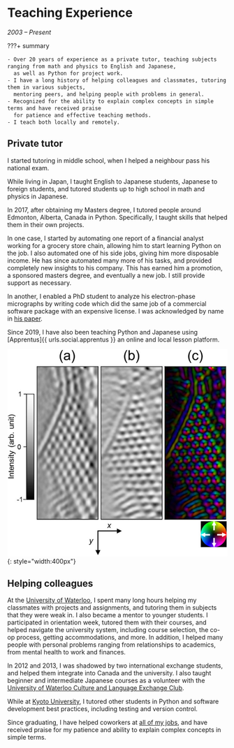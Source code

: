 # Teaching Experience
_2003 &ndash; Present_

???+ summary

    - Over 20 years of experience as a private tutor, teaching subjects ranging from math and physics to English and Japanese,
      as well as Python for project work.
    - I have a long history of helping colleagues and classmates, tutoring them in various subjects,
      mentoring peers, and helping people with problems in general.
    - Recognized for the ability to explain complex concepts in simple terms and have received praise
      for patience and effective teaching methods.
    - I teach both locally and remotely.

## Private tutor
I started tutoring in middle school, when I helped a neighbour pass his national exam.

While living in Japan, I taught English to Japanese students, Japanese to foreign students,
and tutored students up to high school in math and physics in Japanese.

In 2017, after obtaining my Masters degree, I tutored people around Edmonton, Alberta, Canada in Python.
Specifically, I taught skills that helped them in their own projects.

In one case, I started by automating one report of a financial analyst working for a grocery store chain, allowing him to start learning Python on the job.
I also automated one of his side jobs, giving him more disposable income.
He has since automated many more of his tasks, and provided completely new insights to his company.
This has earned him a promotion, a sponsored masters degree, and eventually a new job.
I still provide support as necessary.

In another, I enabled a PhD student to analyze his electron-phase micrographs by writing code which did the same job of a commercial software package with an expensive license.
I was acknowledged by name in [his paper](https://aip.scitation.org/doi/pdf/10.1063/1.5028398?class=pdf).

Since 2019, I have also been teaching Python and Japanese using [Apprentus]{{ urls.social.apprentus }}
an online and local lesson platform.

![Analyzed image](../assets/images/micrograph_analyzed.jpg){: style="width:400px"}

## Helping colleagues
At the [University of Waterloo](education/waterloo), I spent many long hours helping my classmates with projects and assignments,
and tutoring them in subjects that they were weak in.
I also became a mentor to younger students.
I participated in orientation week, tutored them with their courses,
and helped navigate the university system, including course selection, the co-op process, getting accommodations, and more.
In addition, I helped many people with personal problems ranging from relationships to academics, from mental health to work and finances.

In 2012 and 2013, I was shadowed by two international exchange students, and helped them integrate into Canada and the university.
I also taught beginner and intermediate Japanese courses as a volunteer with the [University of Waterloo Culture and Language Exchange Club](https://uwclec.webs.com/).

While at [Kyoto University](education/kyoto), I tutored other students in Python and software development best practices,
including testing and version control.

Since graduating, I have helped coworkers at [all of my jobs](work/index),
and have received praise for my patience and ability to explain complex concepts in simple terms.
